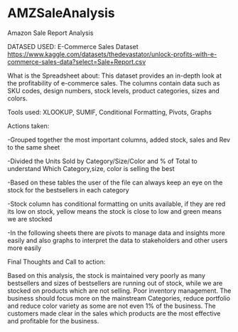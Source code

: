# AMZSaleAnalysis
Amazon Sale Report Analysis


DATASED USED:
E-Commerce Sales Dataset
https://www.kaggle.com/datasets/thedevastator/unlock-profits-with-e-commerce-sales-data?select=Sale+Report.csv



What is the Spreadsheet about: 
This dataset provides an in-depth look at the profitability of e-commerce sales. 
The columns contain data such as SKU codes, design numbers, stock levels, product categories, sizes and colors.

Tools used: 
XLOOKUP, SUMIF, Conditional Formatting, Pivots, Graphs

Actions taken: 

-Grouped together the most important columns, added stock, sales and Rev to the same sheet

-Divided the Units Sold by Category/Size/Color and % of Total to understand Which Category,size, color is selling the best

-Based on these tables the user of the file can always keep an eye on the stock for the bestsellers in each category

-Stock column has conditional formatting on units available, if they are red its low on stock, yellow means the stock is close to low and green means we are stocked 

-In the following sheets there are pivots to manage data and insights more easily and also graphs to interpret the data to stakeholders and other users more easily 

Final Thoughts and Call to action:

Based on this analysis, the stock is maintained very poorly as many bestsellers and sizes of bestsellers are running out of stock, while we are stocked on products which are not selling. Poor inventory management. 
The business should focus more on the mainstream Categories, reduce portfolio and reduce color variety as some are not even 1% of the business. 
The customers made clear in the sales which products are the most effective and profitable for the business.



